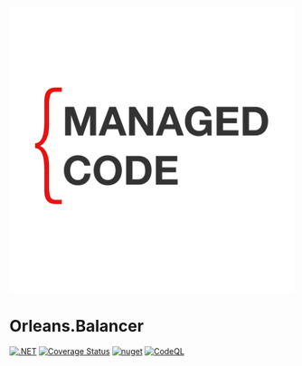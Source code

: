 ![img|300x200](https://raw.githubusercontent.com/managedcode/Orleans.Balancer/main/logo.png)

# Orleans.Balancer

[![.NET](https://github.com/managedcode/Orleans.Balancer/actions/workflows/dotnet.yml/badge.svg)](https://github.com/managedcode/Orleans.Balancer/actions/workflows/dotnet.yml)
[![Coverage Status](https://coveralls.io/repos/github/managedcode/Orleans.Balancer/badge.svg?branch=main)](https://coveralls.io/github/managedcode/Orleans.Balancer?branch=main)
[![nuget](https://github.com/managedcode/Orleans.Balancer/actions/workflows/nuget.yml/badge.svg?branch=main)](https://github.com/managedcode/Orleans.Balancer/actions/workflows/nuget.yml)
[![CodeQL](https://github.com/managedcode/Orleans.Balancer/actions/workflows/codeql-analysis.yml/badge.svg?branch=main)](https://github.com/managedcode/Orleans.Balancer/actions/workflows/codeql-analysis.yml)
